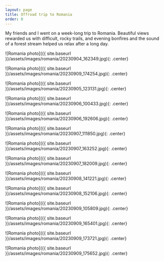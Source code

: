 ```yaml
---
layout: page
title: Offroad trip to Romania
order: 0
---
```


My friends and I went on a week-long trip to Romania. Beautiful views rewarded us with difficult, rocky trails, and evening bonfires and the sound of a forest stream helped us relax after a long day.

![Romania photo]({{ site.baseurl }}/assets/images/romania/20230904_162349.jpg){: .center}

![Romania photo]({{ site.baseurl }}/assets/images/romania/20230909_174254.jpg){: .center}

![Romania photo]({{ site.baseurl }}/assets/images/romania/20230905_123131.jpg){: .center}

![Romania photo]({{ site.baseurl }}/assets/images/romania/20230906_100433.jpg){: .center}

![Romania photo]({{ site.baseurl }}/assets/images/romania/20230906_192606.jpg){: .center}

![Romania photo]({{ site.baseurl }}/assets/images/romania/20230907_111850.jpg){: .center}

![Romania photo]({{ site.baseurl }}/assets/images/romania/20230907_163252.jpg){: .center}

![Romania photo]({{ site.baseurl }}/assets/images/romania/20230907_182009.jpg){: .center}

![Romania photo]({{ site.baseurl }}/assets/images/romania/20230908_141221.jpg){: .center}

![Romania photo]({{ site.baseurl }}/assets/images/romania/20230908_152106.jpg){: .center}

![Romania photo]({{ site.baseurl }}/assets/images/romania/20230909_105809.jpg){: .center}

![Romania photo]({{ site.baseurl }}/assets/images/romania/20230909_165401.jpg){: .center}

![Romania photo]({{ site.baseurl }}/assets/images/romania/20230909_173721.jpg){: .center}

![Romania photo]({{ site.baseurl }}/assets/images/romania/20230909_175652.jpg){: .center}